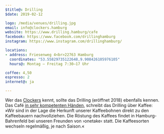 ```yaml
---
$title@: Drilling
$date: 2019-02-12

logo: /media/venues/drilling.jpg
email: info@clockers.hamburg
website: https://www.drilling.hamburg/cafe
facebook: https://www.facebook.com/drillinghamburg
instagram: https://www.instagram.com/drillinghamburg/

locations:
- address: Friesenweg 4<br>22763 Hamburg
  coordinates: "53.55829735122648,9.908426105976105"
  hours@: Montag – Freitag 7:30–17 Uhr

coffee: 4,50
espresso: 2
internet@: ja

---
```

Wer das [Clockers](https://clockers.hamburg/) kennt, sollte das Drilling (eröffnet 2018) ebenfalls kennen. Das Café [in sehr kompetenten Händen](https://www.facebook.com/drillinghamburg/photos/a.193377721384251/319052372150118/), schreibt das Drilling über Kaffee: »Wir sind in der Lage die Herkunft unserer Kaffeebohnen direkt zu den Kaffeebauern nachvollziehen. Die Röstung des Kaffees findet in Hamburg-Bahrenfeld bei unseren Freunden von ›onetake‹ statt. Die Kaffeesorten wechseln regelmäßig, je nach Saison.«